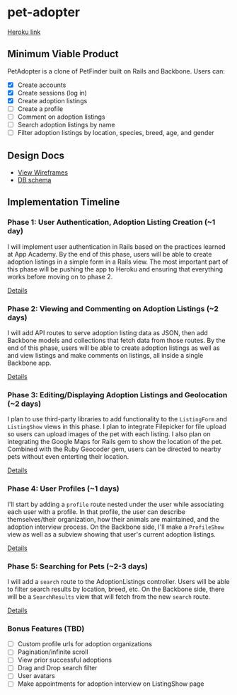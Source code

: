# pet-adopter

[Heroku link][heroku]

[heroku]: http://pet-adopter.herokuapp.com

## Minimum Viable Product
PetAdopter is a clone of PetFinder built on Rails and Backbone. Users can:

<!-- This is a Markdown checklist. Use it to keep track of your progress! -->

- [x] Create accounts
- [x] Create sessions (log in)
- [x] Create adoption listings
- [ ] Create a profile
- [ ] Comment on adoption listings
- [ ] Search adoption listings by name
- [ ] Filter adoption listings by location, species, breed, age, and gender

## Design Docs
* [View Wireframes][views]
* [DB schema][schema]

[views]: ./docs/views.md
[schema]: ./docs/schema.md

## Implementation Timeline

### Phase 1: User Authentication, Adoption Listing Creation (~1 day)
I will implement user authentication in Rails based on the practices learned at
App Academy. By the end of this phase, users will be able to create adoption listings
in a simple form in a Rails view. The most important part of this phase will
be pushing the app to Heroku and ensuring that everything works before moving on
to phase 2.

[Details][phase-one]

### Phase 2: Viewing and Commenting on Adoption Listings (~2 days)
I will add API routes to serve adoption listing data as JSON, then add Backbone
models and collections that fetch data from those routes. By the end of this
phase, users will be able to create adoption listings as well as and view listings and make comments on listings, all
inside a single Backbone app.

[Details][phase-two]

### Phase 3: Editing/Displaying Adoption Listings and Geolocation (~2 days)
I plan to use third-party libraries to add functionality to the `ListingForm` and
`ListingShow` views in this phase.  I plan to integrate Filepicker for file upload so
users can upload images of the pet with each listing. I also plan on integrating the Google Maps for Rails gem to show the location of the pet. Combined with the Ruby Geocoder gem, users can be directed to nearby pets without even enterting their location.

[Details][phase-three]

### Phase 4: User Profiles (~1 days)
I'll start by adding a `profile` route nested under the user while associating each user with a profile. In that profile, the user can describe themselves/their organization, how their animals are maintained, and the adoption interview process. On the Backbone side, I'll make a `ProfileShow` view as well as a subview showing that user's current adoption listings.

[Details][phase-four]

### Phase 5: Searching for Pets (~2-3 days)
I will add a `search` route to the AdoptionListings controller. Users will be able to filter search results by location, breed, etc. On the
Backbone side, there will be a `SearchResults` view that will fetch from the new `search` route.

[Details][phase-five]

### Bonus Features (TBD)
- [ ] Custom profile urls for adoption organizations
- [ ] Pagination/infinite scroll
- [ ] View prior successful adoptions
- [ ] Drag and Drop search filter
- [ ] User avatars
- [ ] Make appointments for adoption interview on ListingShow page

[phase-one]: ./docs/phases/phase1.md
[phase-two]: ./docs/phases/phase2.md
[phase-three]: ./docs/phases/phase3.md
[phase-four]: ./docs/phases/phase4.md
[phase-five]: ./docs/phases/phase5.md


